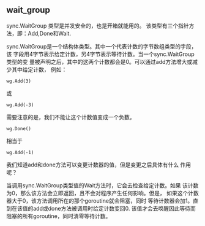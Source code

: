 ## wait_group


sync.WaitGroup 类型是并发安全的，也是开箱就能用的。
该类型有三个指针方法，即：Add,Done和Wait.

sync.WaitGroup是一个结构体类型。其中一个代表计数的字节数组类型的字段，该
字段用4字节表示给定计数，另4字节表示等待计数。当一个sync.WaitGroup类型的变
量被声明之后，其中的这两个计数都会是0。可以通过add方法增大或减少其中给定计数，
例如：
````
wg.Add(3)
````
或
````
wg.Add(-3)
````
需要注意的是，我们不能让这个计数值变成一个负数。
````
wg.Done()
````
相当于
````
wg.Add(-1)
````

我们知道add和done方法可以变更计数器的值，但是变更之后具体有什么
作用呢？


当调用sync.WaitGroup类型值的Wait方法时，它会去检查给定计数。如果
该计数为0，那么该方法会立即返回，且不会对程序产生任何影响。但是，
如果这个计数器大于0，该方法调用所在的那个goroutine就会阻塞，同时
等待计数器会加1。直到在该值的add或done方法被调用时给定计数变回0.
该值才会去唤醒因此等待而阻塞的所有goroutine，同时清零等待计数。












